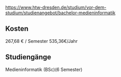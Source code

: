 https://www.htw-dresden.de/studium/vor-dem-studium/studienangebot/bachelor-medieninformatik
## Kosten
267,68 € / Semester
535,36€/Jahr
## Studiengänge
Medieninformatik (BSc)(6 Semester)